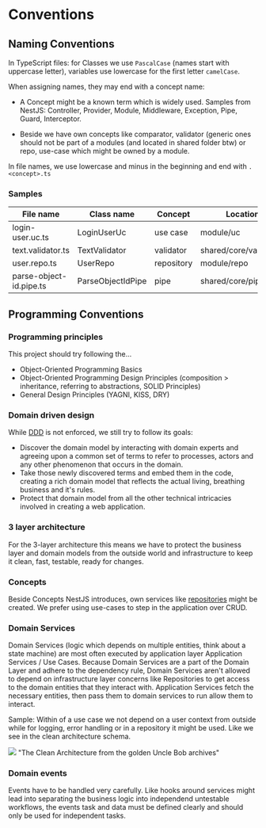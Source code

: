 # Conventions

## Naming Conventions

In TypeScript files: for Classes we use `PascalCase` (names start with uppercase letter), variables use lowercase for the first letter `camelCase`.

When assigning names, they may end with a concept name:

- A Concept might be a known term which is widely used. Samples from NestJS: Controller, Provider, Module, Middleware, Exception, Pipe, Guard, Interceptor.

- Beside we have own concepts like comparator, validator (generic ones should not be part of a modules (and located in shared folder btw) or repo, use-case which might be owned by a module.

In file names, we use lowercase and minus in the beginning and end with `.<concept>.ts`

### Samples

| File name               | Class name        | Concept    | Location               |
| ----------------------- | ----------------- | ---------- | ---------------------- |
| login-user.uc.ts        | LoginUserUc       | use case   | module/uc              |
| text.validator.ts       | TextValidator     | validator  | shared/core/validators |
| user.repo.ts            | UserRepo          | repository | module/repo            |
| parse-object-id.pipe.ts | ParseObjectIdPipe | pipe       | shared/core/pipes      |

## Programming Conventions

### Programming principles

This project should try following the...

- Object-Oriented Programming Basics
- Object-Oriented Programming Design Principles (composition > inheritance, referring to abstractions, SOLID Principles)
- General Design Principles (YAGNI, KISS, DRY)

### Domain driven design

While [DDD](https://khalilstemmler.com/articles/domain-driven-design-intro/) is not enforced, we still try to follow its goals:

- Discover the domain model by interacting with domain experts and agreeing upon a common set of terms to refer to processes, actors and any other phenomenon that occurs in the domain.
- Take those newly discovered terms and embed them in the code, creating a rich domain model that reflects the actual living, breathing business and it's rules.
- Protect that domain model from all the other technical intricacies involved in creating a web application.

### 3 layer architecture

For the 3-layer architecture this means we have to protect the business layer and domain models from the outside world and infrastructure to keep it clean, fast, testable, ready for changes.

### Concepts

Beside Concepts NestJS introduces, own services like [repositories](https://khalilstemmler.com/articles/domain-driven-design-intro/#Repository) might be created. We prefer using use-cases to step in the application over CRUD.

### Domain Services

Domain Services (logic which depends on multiple entities, think about a state machine) are most often executed by application layer Application Services / Use Cases. Because Domain Services are a part of the Domain Layer and adhere to the dependency rule, Domain Services aren't allowed to depend on infrastructure layer concerns like Repositories to get access to the domain entities that they interact with. Application Services fetch the necessary entities, then pass them to domain services to run allow them to interact.

Sample: Within of a use case we not depend on a user context from outside while for logging, error handling or in a repository it might be used. Like we see in the clean architecture schema.

![](https://khalilstemmler.com/img/blog/ddd-intro/clean.jpg) "The Clean Architecture from the golden Uncle Bob archives"

### Domain events

Events have to be handled very carefully. Like hooks around services might lead into separating the business logic into independend untestable workflows, the events task and data must be defined clearly and should only be used for independent tasks.
